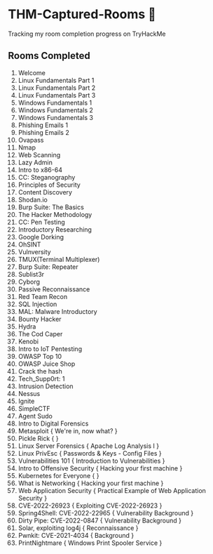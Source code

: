 # THM-Captured-Rooms 🚩
Tracking my room completion progress on TryHackMe 


## Rooms Completed 

1. Welcome
2. Linux Fundamentals Part 1 
3. Linux Fundamentals Part 2
4. Linux Fundamentals Part 3
5. Windows Fundamentals 1
6. Windows Fundamentals 2
7. Windows Fundamentals 3
8. Phishing Emails 1
9. Phishing Emails 2
10. Ovapass
11. Nmap
12. Web Scanning
13. Lazy Admin
14. Intro to x86-64
15. CC: Steganography
16. Principles of Security
17. Content Discovery
18. Shodan.io
19. Burp Suite: The Basics
20. The Hacker Methodology
21. CC: Pen Testing
22. Introductory Researching
23. Google Dorking
24. OhSINT
25. Vulnversity
26. TMUX(Terminal Multiplexer)
27. Burp Suite: Repeater
28. Sublist3r
29. Cyborg
30. Passive Reconnaissance
31. Red Team Recon
32. SQL Injection
33. MAL: Malware Introductory
34. Bounty Hacker
35. Hydra
36. The Cod Caper
37. Kenobi
38. Intro to IoT Pentesting
39. OWASP Top 10
40. OWASP Juice Shop
41. Crack the hash
42. Tech_Supp0rt: 1
43. Intrusion Detection
44. Nessus
45. Ignite 
46. SimpleCTF
47. Agent Sudo
48. Intro to Digital Forensics
49. Metasploit { We're in, now what? }
50. Pickle Rick { }
51. Linux Server Forensics { Apache Log Analysis I }
52. Linux PrivEsc { Passwords & Keys - Config Files }
53. Vulnerabilities 101 { Introduction to Vulnerabilities }
54. Intro to Offensive Security { Hacking your first machine }
55. Kubernetes for Everyone { }
56. What is Networking { Hacking your first machine }
57. Web Application Security { Practical Example of Web Application Security }
58. CVE-2022-26923 { Exploiting CVE-2022-26923 }
59. Spring4Shell: CVE-2022-22965 { Vulnerability Background }
60. Dirty Pipe: CVE-2022-0847 { Vulnerability Background }
61. Solar, exploiting log4j { Reconnaissance }
62. Pwnkit: CVE-2021-4034 { Background }
63. PrintNightmare { Windows Print Spooler Service }
 


